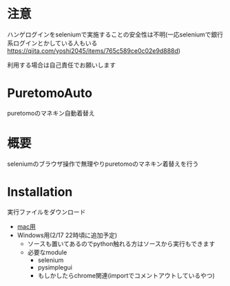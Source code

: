 # 注意
ハンゲログインをseleniumで実施することの安全性は不明(一応seleniumで銀行系ログインとかしている人もいる https://qiita.com/yoshi2045/items/765c589ce0c02e9d888d)

利用する場合は自己責任でお願いします

# PuretomoAuto
puretomoのマネキン自動着替え

# 概要
seleniumのブラウザ操作で無理やりpuretomoのマネキン着替えを行う

# Installation
実行ファイルをダウンロード
- [mac用](https://github.com/wagowa5/PuretomoAuto/raw/master/mac%E5%AE%9F%E8%A1%8C%E3%83%95%E3%82%A1%E3%82%A4%E3%83%AB/puretomoAuto)
- Windows用(2/17 22時頃に追加予定)
    - ソースも置いてあるのでpython触れる方はソースから実行もできます
    - 必要なmodule
        - selenium
        - pysimplegui
        - もしかしたらchrome関連(importでコメントアウトしているやつ)

